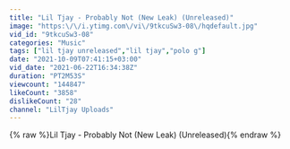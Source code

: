 ```yaml
---
title: "Lil Tjay - Probably Not (New Leak) (Unreleased)"
image: "https:\/\/i.ytimg.com\/vi\/9tkcuSw3-08\/hqdefault.jpg"
vid_id: "9tkcuSw3-08"
categories: "Music"
tags: ["lil tjay unreleased","lil tjay","polo g"]
date: "2021-10-09T07:41:15+03:00"
vid_date: "2021-06-22T16:34:38Z"
duration: "PT2M53S"
viewcount: "144847"
likeCount: "3858"
dislikeCount: "28"
channel: "LilTjay Uploads"
---
```

{% raw %}Lil Tjay - Probably Not (New Leak) (Unreleased){% endraw %}
